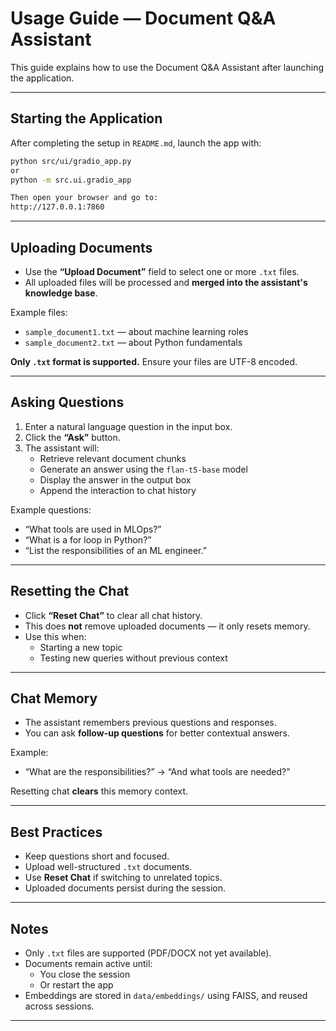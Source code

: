 # Usage Guide — Document Q&A Assistant

This guide explains how to use the Document Q&A Assistant after launching the application.

---

## Starting the Application

After completing the setup in `README.md`, launch the app with:

```bash
python src/ui/gradio_app.py
or
python -m src.ui.gradio_app

Then open your browser and go to:
http://127.0.0.1:7860

```

---

## Uploading Documents

- Use the **“Upload Document”** field to select one or more `.txt` files.
- All uploaded files will be processed and **merged into the assistant's knowledge base**.

Example files:
- `sample_document1.txt` — about machine learning roles  
- `sample_document2.txt` — about Python fundamentals

**Only `.txt` format is supported.** Ensure your files are UTF-8 encoded.

---

## Asking Questions

1. Enter a natural language question in the input box.
2. Click the **“Ask”** button.
3. The assistant will:
   - Retrieve relevant document chunks
   - Generate an answer using the `flan-t5-base` model
   - Display the answer in the output box
   - Append the interaction to chat history

Example questions:
- “What tools are used in MLOps?”
- “What is a for loop in Python?”
- “List the responsibilities of an ML engineer.”

---

## Resetting the Chat

- Click **“Reset Chat”** to clear all chat history.
- This does **not** remove uploaded documents — it only resets memory.
- Use this when:
  - Starting a new topic
  - Testing new queries without previous context

---

## Chat Memory

- The assistant remembers previous questions and responses.
- You can ask **follow-up questions** for better contextual answers.

Example:
- “What are the responsibilities?” → “And what tools are needed?”

Resetting chat **clears** this memory context.

---

## Best Practices

- Keep questions short and focused.
- Upload well-structured `.txt` documents.
- Use **Reset Chat** if switching to unrelated topics.
- Uploaded documents persist during the session.

---

## Notes

- Only `.txt` files are supported (PDF/DOCX not yet available).
- Documents remain active until:
  - You close the session  
  - Or restart the app
- Embeddings are stored in `data/embeddings/` using FAISS, and reused across sessions.

---
